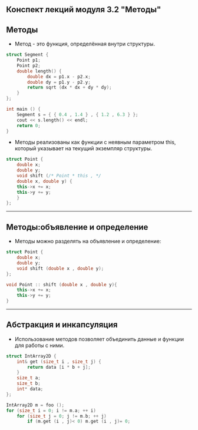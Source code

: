 ## Конспект лекций модуля 3.2 "Методы"

## Методы

+ Метод - это функция, определённая внутри структуры.

```c++
struct Segment {
    Point p1;
    Point p2;
    double length() {
        double dx = p1.x - p2.x;
        double dy = p1.y - p2.y;
        return sqrt (dx * dx + dy * dy);
    }
};

int main () {
    Segment s = { { 0.4 , 1.4 } , { 1.2 , 6.3 } };
    cout << s.length() << endl;
    return 0;
}
```

+ Методы реализованы как функции с неявным параметром this, который указывает на текущий экземпляр структуры.

```c++
struct Point {
    double x;
    double y;
    void shift (/* Point * this , */
    double x, double y) {
    this->x += x;
    this->y += y;
    }
};
```

***

## Методы:объявление и определение

+ Методы можно разделять на объявление и определение:

```c++
struct Point {
    double x;
    double y;
    void shift (double x , double y);
};
```

```c++
void Point :: shift (double x , double y){
    this->x += x;
    this->y += y;
}
```

***

## Абстракция и инкапсуляция

+ Использование методов позволяет объединить данные и функции для работы с ними.

```c++
struct IntArray2D {
    int& get (size_t i , size_t j) {
        return data [i * b + j];
    }
    size_t a;
    size_t b;
    int* data;
};
```

```c++
IntArray2D m = foo ();
for (size_t i = 0; i != m.a; ++ i)
    for (size_t j = 0; j != m.b; ++ j)
        if (m.get (i , j)< 0) m.get (i , j)= 0;
```
